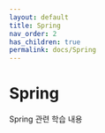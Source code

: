 ```yaml
---
layout: default
title: Spring
nav_order: 2
has_children: true
permalink: docs/Spring
---
```


# Spring  
Spring 관련 학습 내용
